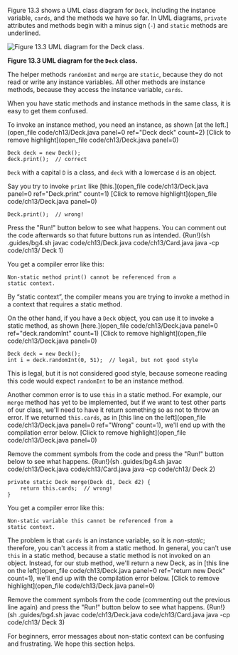 Figure 13.3 shows a UML class diagram for `Deck`, including the instance variable, `cards`, and the methods we have so far. In UML diagrams, `private` attributes and methods begin with a minus sign (`-`) and `static` methods are underlined.


![Figure 13.3 UML diagram for the `Deck` class.](figs/deck.jpg)

**Figure 13.3 UML diagram for the `Deck` class.**

The helper methods `randomInt` and `merge` are `static`, because they do not read or write any instance variables. All other methods are instance methods, because they access the instance variable, `cards`.

When you have static methods and instance methods in the same class, it is easy to get them confused.

To invoke an instance method, you need an instance, as shown [at the left.](open_file code/ch13/Deck.java panel=0 ref="Deck deck" count=2)
[Click to remove highlight](open_file code/ch13/Deck.java panel=0)


```code
Deck deck = new Deck();
deck.print();  // correct
```

`Deck` with a capital `D` is a class, and `deck` with a lowercase `d` is an object.

Say you try to invoke `print` like [this.](open_file code/ch13/Deck.java panel=0 ref="Deck.print" count=1)
[Click to remove highlight](open_file code/ch13/Deck.java panel=0)


```code
Deck.print();  // wrong!
```

Press the "Run!" button below to see what happens. You can comment out the code afterwards so that future buttons run as intended.
{Run!}(sh .guides/bg4.sh javac code/ch13/Deck.java code/ch13/Card.java java -cp code/ch13/ Deck 1)


You get a compiler error like this:

```code
Non-static method print() cannot be referenced from a
static context.
```

By “static context”, the compiler means you are trying to invoke a method in a context that requires a static method.

On the other hand, if you have a `Deck` object, you can use it to invoke a static method, as shown [here.](open_file code/ch13/Deck.java panel=0 ref="deck.randomInt" count=1)
[Click to remove highlight](open_file code/ch13/Deck.java panel=0)


```code
Deck deck = new Deck();
int i = deck.randomInt(0, 51);  // legal, but not good style
```

This is legal, but it is not considered good style, because someone reading this code would expect `randomInt` to be an instance method.


Another common error is to use `this` in a static method.
For example, our `merge` method has yet to be implemented, but if we want to test other parts of our class, we'll need to have it return something so as not to throw an error. 
If we returned `this.cards`, as in [this line on the left](open_file code/ch13/Deck.java panel=0 ref="Wrong" count=1), we'll end up with the compilation error below.
[Click to remove highlight](open_file code/ch13/Deck.java panel=0)

Remove the comment symbols from the code and press the "Run!" button below to see what happens.
{Run!}(sh .guides/bg4.sh javac code/ch13/Deck.java code/ch13/Card.java java -cp code/ch13/ Deck 2)


```code
private static Deck merge(Deck d1, Deck d2) {
    return this.cards;  // wrong!
}
```

You get a compiler error like this:

```code
Non-static variable this cannot be referenced from a
static context.
```

The problem is that `cards` is an instance variable, so it is *non-static*; therefore, you can't access it from a static method. In general, you can't use `this` in a static method, because a static method is not invoked on an object. 
Instead, for our stub method, we'll return a new Deck, as in [this line on the left](open_file code/ch13/Deck.java panel=0 ref="return new Deck" count=1), we'll end up with the compilation error below.
[Click to remove highlight](open_file code/ch13/Deck.java panel=0)

Remove the comment symbols from the code (commenting out the previous line again) and press the "Run!" button below to see what happens.
{Run!}(sh .guides/bg4.sh javac code/ch13/Deck.java code/ch13/Card.java java -cp code/ch13/ Deck 3)


For beginners, error messages about non-static context can be confusing and frustrating. We hope this section helps.